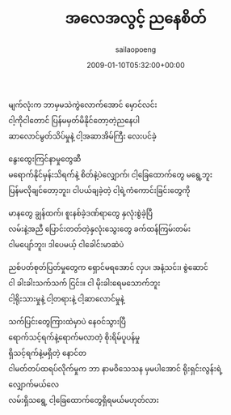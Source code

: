 ﻿---
_last_editor_used_jetpack: block-editor
_publicize_job_id: "59386879338"
_wp_old_date: "2021-06-09"
author: sailaopoeng
categories:
  - poems
date: "2009-01-10T05:32:00+00:00"
parent_post_id: null
post_id: "246"
timeline_notification: "1623235087"
title: အလေအလွင့် ညနေစိတ်
url: /2009/01/10/အလေအလွင့်-ညနေစိတ်/

---
မျက်လုံးက ဘာမှမသဲကွဲလောက်အောင် မှောင်လင်း  
ငါ့ကိုငါတောင် ပြန်မမှတ်မိနိုင်တော့တဲ့ညနေပါ  
ဆာလောင်မွတ်သိပ်မှုနဲ့ ငါ့အဆာအိမ်ကြီး လေးပင်ခဲ့

နွေးထွေးကြင်နာမှုတွေဆီ  
မရောက်နိုင်မှန်းသိရက်နဲ့ စိတ်နဲ့ပဲလျှောက်၊ ငါ့ခြေထောက်တွေ မရွေ့ဘူး  
ပြန်မလိုချင်တော့ဘူး၊ ငါပယ်ချခဲ့တဲ့ ငါ့ရဲ့ကံကောင်းခြင်းတွေကို

မာနတွေ ချွန်ထက်၊ စူးနစ်ခဲ့ဒဏ်ရာတွေ နှလုံးစွဲခဲ့ပြီ  
လမ်းနဲ့အညီ ပြောင်းတတ်တဲ့နှလုံးသွေးတွေ ခက်ထန်ကြမ်းတမ်း  
ငါမပျော်ဘူး၊ ဒါပေမယ့် ငါခေါင်းမာဆဲပဲ

ညစ်ပတ်စုတ်ပြတ်မှုတွေက ရှောင်မရအောင် လှပ၊ အနံ့သင်း၊ စွဲဆောင်  
ငါ ခါးခါးသက်သက် ငြင်း။ ငါ မိုးခါးရေမသောက်ဘူး  
ငါ့ရိုးသားမှုနဲ့ ငါ့တရားနဲ့ ငါ့ဆာလောင်မှုနဲ့

သက်ပြင်းတွေကြားထဲမှာပဲ နေဝင်သွားပြီ  
ရောက်သင့်ရက်နဲ့ရောက်မလာတဲ့ စိုးရိမ်ပူပန်မှု  
ရှိသင့်ရက်နဲ့မရှိတဲ့ နောင်တ  
ငါမတ်တပ်ထရပ်လိုက်မှုက ဘာ နာမဝိသေသန မှမပါအောင် ရိုးရှင်းလွန်းရဲ့  
လျှောက်မယ်လေ  
လမ်းရှိသရွေ့ ငါ့ခြေထောက်တွေရှိရမယ်မဟုတ်လား
